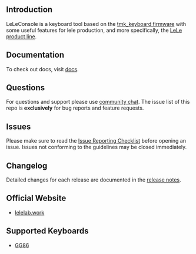 ## Introduction

LeLeConsole is a keyboard tool based on the [tmk\_keyboard firmware](https://github.com/tmk/tmk_keyboard) with some useful features for lele production, and more specifically, the [LeLe product line](https://www.lelelab.work).

## Documentation

To check out docs, visit [docs](https://github.com/zuokerb/LeLeConsole/docs).

## Questions

For questions and support please use [community chat](https://chat.vuejs.org/). The issue list of this repo is **exclusively** for bug reports and feature requests.

## Issues

Please make sure to read the [Issue Reporting Checklist](https://github.com/zuokerb/LeLeConsole/blob/main/docs/CONTRIBUTING.md#issue-reporting-guidelines) before opening an issue. Issues not conforming to the guidelines may be closed immediately.

## Changelog

Detailed changes for each release are documented in the [release notes](https://github.com/zuokerb/LeLeConsole/releases).

## Official Website

- <a href="https://www.lelelab.work" target="_blank">lelelab.work</a>

## Supported Keyboards

* [GG86](/keyboards/vendor/gg/)